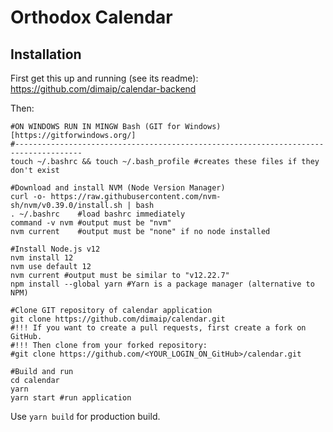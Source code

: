 # Orthodox Calendar

## Installation

First get this up and running (see its readme):
https://github.com/dimaip/calendar-backend

Then:

```
#ON WINDOWS RUN IN MINGW Bash (GIT for Windows) [https://gitforwindows.org/]
#-------------------------------------------------------------------------------------
touch ~/.bashrc && touch ~/.bash_profile #creates these files if they don't exist 

#Download and install NVM (Node Version Manager)
curl -o- https://raw.githubusercontent.com/nvm-sh/nvm/v0.39.0/install.sh | bash
. ~/.bashrc    #load bashrc immediately
command -v nvm #output must be "nvm"
nvm current    #output must be "none" if no node installed

#Install Node.js v12
nvm install 12
nvm use default 12
nvm current #output must be similar to "v12.22.7"
npm install --global yarn #Yarn is a package manager (alternative to NPM)

#Clone GIT repository of calendar application
git clone https://github.com/dimaip/calendar.git
#!!! If you want to create a pull requests, first create a fork on GitHub.
#!!! Then clone from your forked repository:
#git clone https://github.com/<YOUR_LOGIN_ON_GitHub>/calendar.git

#Build and run
cd calendar
yarn
yarn start #run application
```

Use `yarn build` for production build.
